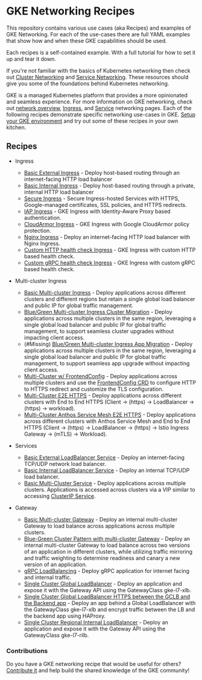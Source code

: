 # GKE Networking Recipes

This repository contains various use cases (aka Recipes) and examples of GKE Networking. For each of the use-cases there are full YAML examples that show how and when these GKE capabilities should be used.

Each recipes is a self-contained example. With a full tutorial for how to set it up and tear it down.

If you're not familiar with the basics of Kubernetes networking then check out [Cluster Networking](https://kubernetes.io/docs/concepts/cluster-administration/networking/) and [Service Networking](https://kubernetes.io/docs/concepts/services-networking/). These resources should give you some of the foundations behind Kubernetes networking.

GKE is a managed Kubernetes platform that provides a more opinionated and seamless experience. For more information on GKE networking, check out [network overview](https://cloud.google.com/kubernetes-engine/docs/concepts/network-overview), [Ingress](https://cloud.google.com/kubernetes-engine/docs/concepts/ingress), and [Service](https://cloud.google.com/kubernetes-engine/docs/how-to/exposing-apps) networking pages. Each of the following recipes demonstrate specific networking use-cases in GKE. [Setup your GKE environment](./cluster-setup.md) and try out some of these recipes in your own kitchen.

## Recipes

- Ingress
  - [Basic External Ingress](./ingress/single-cluster/ingress-external-basic) - Deploy host-based routing through an internet-facing HTTP load balancer
  - [Basic Internal Ingress](./ingress/single-cluster/ingress-internal-basic) - Deploy host-based routing through a private, internal HTTP load balancer
  - [Secure Ingress](./ingress/single-cluster/ingress-https) - Secure Ingress-hosted Services with HTTPS, Google-managed certificates, SSL policies, and HTTPS redirects.
  - [IAP Ingress](./ingress/single-cluster/ingress-iap) - GKE Ingress with Identity-Aware Proxy based authentication.
  - [CloudArmor Ingress](./ingress/single-cluster/ingress-cloudarmor) - GKE Ingress with Google CloudArmor policy protection.
  - [Nginx Ingress](./ingress/single-cluster/ingress-nginx) - Deploy an internet-facing HTTP load balancer with Nginx Ingress. 
  - [Custom HTTP health check Ingress](./ingress/single-cluster/ingress-custom-http-health-check) - GKE Ingress with custom HTTP based health check.
  - [Custom gRPC health check Ingress](./ingress/single-cluster/ingress-custom-grpc-health-check) - GKE Ingress with custom gRPC based health check.

- Multi-cluster Ingress
  - [Basic Multi-cluster Ingress](./ingress/multi-cluster/mci-basic) - Deploy applications across different clusters and different regions but retain a single global load balancer and public IP for global traffic management.
  - [Blue/Green Multi-cluster Ingress Cluster Migration](./ingress/multi-cluster/mci-blue-green-cluster) - Deploy applications across multiple clusters in the same region, leveraging a single global load balancer and public IP for global traffic management, to support seamless cluster upgrades without impacting client access.
  - (#Missing) [Blue/Green Multi-cluster Ingress App Migration](./ingress/multi-cluster/mci-blue-green-app) - Deploy applications across multiple clusters in the same region, leveraging a single global load balancer and public IP for global traffic management, to support seamless app upgrade without impacting client access.
  - [Multi-Cluster w/ FrontendConfig](./ingress/multi-cluster/mci-frontend-config) - Deploy applications across multiple clusters and use the [FrontendConfig CRD](https://cloud.google.com/kubernetes-engine/docs/how-to/ingress-features#configuring_ingress_features_through_frontendconfig_parameters) to configure HTTP to HTTPS redirect and customize the TLS configuration.
  - [Multi-Cluster E2E HTTPS](./ingress/multi-cluster/mci-https-e2e) - Deploy applications across different clusters with End to End HTTPS (Client -> (https) -> LoadBalancer -> (https) -> workload).
  - [Multi-Cluster Anthos Service Mesh E2E HTTPS](./ingress/multi-cluster/mci-asm-https-e2e) - Deploy applications across different clusters with Anthos Service Mesh and End to End HTTPS (Client -> (https) -> LoadBalancer -> (https) -> Istio Ingress Gateway -> (mTLS) -> Workload).

- Services
  - [Basic External LoadBalancer Service](./services/single-cluster/external-lb-service) - Deploy an internet-facing TCP/UDP network load balancer.
  - [Basic Internal LoadBalancer Service](./services/single-cluster/internal-lb-service) - Deploy an internal TCP/UDP load balancer.
  - [Basic Multi-Cluster Service](./services/multi-cluster/mcs-basic) - Deploy applications across multiple clusters. Applications is accessed across clusters via a VIP similar to accessing [ClusterIP Service](https://cloud.google.com/kubernetes-engine/docs/concepts/service#services_of_type_clusterip).

- Gateway
  - [Basic Multi-cluster Gateway](./gateway/multi-cluster/mcg-internal-basic) - Deploy an internal multi-cluster Gateway to load balance across applications across multiple clusters.
  - [Blue-Green Cluster Pattern with multi-cluster Gateway](./gateway/multi-cluster/mcg-internal-blue-green) - Deploy an internal multi-cluster Gateway to load balance across two versions of an application in different clusters, while utilizing traffic mirroring and traffic weighting to determine readiness and canary a new version of an application.
  - [gRPC LoadBalancing](./gateway/grpc) - Deploy gRPC application for internet facing and internal traffic.
  - [Single Cluster Global LoadBalancer](./gateway/single-cluster/global-l7-xlb) - Deploy an application and expose it with the Gateway API using the GatewayClass gke-l7-xlb.
  - [Single Cluster Global LoadBalancer HTTPS between the GCLB and the Backend app](./gateway/single-cluster/global-l7-xlb-https-backend) - Deploy an app behind a Global LoadBalancer with the GatewayClass gke-l7-xlb and encrypt traffic between the LB and the backend app using HAProxy.
  - [Single Cluster Regional Internal LoadBalancer](./gateway/single-cluster/regional-l7-ilb) - Deploy an application and expose it with the Gateway API using the GatewayClass gke-l7-rilb.

### Contributions

Do you have a GKE networking recipe that would be useful for others? [Contribute it](CONTRIBUTING.md) and help build the shared knowledge of the GKE community!